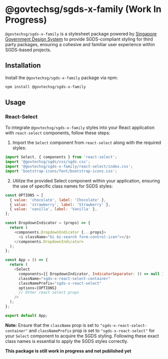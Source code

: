 # @govtechsg/sgds-x-family (Work In Progress)

`@govtechsg/sgds-x-family` is a stylesheet package powered by [Singapore Government Design System](https://www.designsystem.gov.sg) to provide SGDS-compliant styling for third party packages, ensuring a cohesive and familiar user experience within SGDS-based projects.

## Installation

Install the `@govtechsg/sgds-x-family` package via npm:

```sh
npm install @govtechsg/sgds-x-family
```

## Usage

### React-Select

To integrate `@govtechsg/sgds-x-family` styles into your React application with `react-select` components, follow these steps:

1. Import the `Select` component from `react-select` along with the required styles:

```js
import Select, { components } from 'react-select';
import '@govtechsg/sgds/css/sgds.css';
import '@govtechsg/sgds-x-family/react-select/index.css';
import 'bootstrap-icons/font/bootstrap-icons.css';
```

2. Utilize the provided Select component within your application, ensuring the use of specific class names for SGDS styles:

```js
const OPTIONS = [
  { value: 'chocolate', label: 'Chocolate' },
  { value: 'strawberry', label: 'Strawberry' },
  { value: 'vanilla', label: 'Vanilla' },
];

const DropdownIndicator = (props) => {
  return (
    <components.DropdownIndicator {...props}>
      <i className="bi bi-search form-control-icon"></i>
    </components.DropdownIndicator>
  );
};

const App = () => {
  return (
    <Select
      components={{ DropdownIndicator, IndicatorSeparator: () => null }}
      className="sgds-x-react-select-container"
      classNamePrefix="sgds-x-react-select"
      options={OPTIONS}
      // Other react-select props
    />
  );
};

export default App;
```

**Note:** Ensure that the `className` prop is set to `"sgds-x-react-select-container"` and `classNamePrefix` prop is set to `"sgds-x-react-select"` for your `Select` component to acquire the SGDS styling. Following these exact class names is essential to apply the SGDS styles correctly.

**This package is still work in progress and not published yet**
